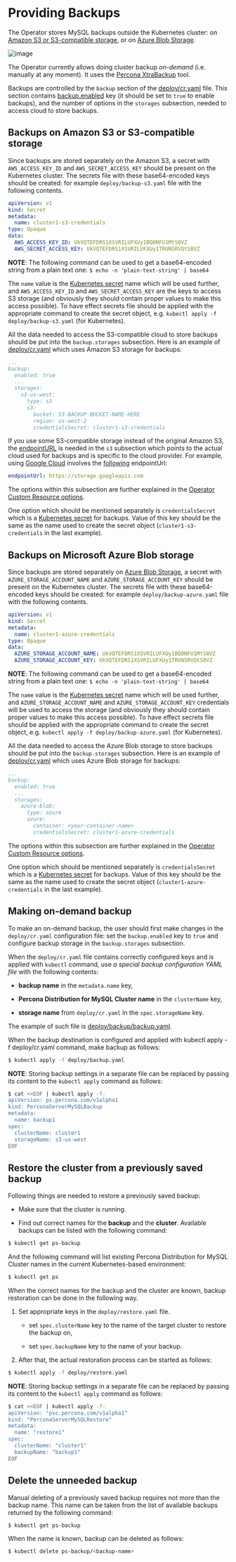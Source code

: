 # Providing Backups

The Operator stores MySQL backups outside the
Kubernetes cluster: on [Amazon S3 or S3-compatible storage](https://en.wikipedia.org/wiki/Amazon_S3#S3_API_and_competing_services),
or on [Azure Blob Storage](https://azure.microsoft.com/en-us/services/storage/blobs/).



![image](assets/images/backup-s3.svg)

The Operator currently allows doing cluster backup *on-demand* (i.e. manually at
any moment). It uses the [Percona XtraBackup](https://docs.percona.com/percona-xtrabackup/latest/) tool.

Backups are controlled by the `backup` section of the
[deploy/cr.yaml](https://github.com/percona/percona-server-mysql-operator/blob/main/deploy/cr.yaml)
file. This section contains [backup.enabled](operator.md#backup-enabled) key (it should
be set to `true` to enable backups), and the number of options in the
`storages` subsection, needed to access cloud to store backups.

## Backups on Amazon S3 or S3-compatible storage

Since backups are stored separately on the Amazon S3, a secret with
`AWS_ACCESS_KEY_ID` and `AWS_SECRET_ACCESS_KEY` should be present on
the Kubernetes cluster. The secrets file with these base64-encoded keys should
be created: for example `deploy/backup-s3.yaml` file with the following
contents.

```yaml
apiVersion: v1
kind: Secret
metadata:
  name: cluster1-s3-credentials
type: Opaque
data:
  AWS_ACCESS_KEY_ID: UkVQTEFDRS1XSVRILUFXUy1BQ0NFU1MtS0VZ
  AWS_SECRET_ACCESS_KEY: UkVQTEFDRS1XSVRILUFXUy1TRUNSRVQtS0VZ
```

**NOTE**: The following command can be used to get a base64-encoded string from
a plain text one: `$ echo -n 'plain-text-string' | base64`

The `name` value is the [Kubernetes
secret](https://kubernetes.io/docs/concepts/configuration/secret/)
name which will be used further, and `AWS_ACCESS_KEY_ID` and
`AWS_SECRET_ACCESS_KEY` are the keys to access S3 storage (and
obviously they should contain proper values to make this access
possible). To have effect secrets file should be applied with the
appropriate command to create the secret object,
e.g. `kubectl apply -f deploy/backup-s3.yaml` (for Kubernetes).

All the data needed to access the S3-compatible cloud to store backups should be
put into the `backup.storages` subsection. Here is an example
of [deploy/cr.yaml](https://github.com/percona/percona-server-mysql-operator/blob/main/deploy/cr.yaml)
which uses Amazon S3 storage for backups:

```yaml
...
backup:
  enabled: true
  ...
  storages:
    s3-us-west:
      type: s3
      s3:
        bucket: S3-BACKUP-BUCKET-NAME-HERE
        region: us-west-2
        credentialsSecret: cluster1-s3-credentials
```

If you use some S3-compatible storage instead of the original
Amazon S3, the [endpointURL](https://docs.min.io/docs/aws-cli-with-minio.html) is needed in the `s3` subsection which points to the actual cloud used for backups and
is specific to the cloud provider. For example, using [Google Cloud](https://cloud.google.com) involves the [following](https://storage.googleapis.com) endpointUrl:

```yaml
endpointUrl: https://storage.googleapis.com
```

The options within this subsection are further explained in the
[Operator Custom Resource options](operator.md#operator-backup-section).

One option which should be mentioned separately is
`credentialsSecret` which is a [Kubernetes
secret](https://kubernetes.io/docs/concepts/configuration/secret/)
for backups. Value of this key should be the same as the name used to
create the secret object (`cluster1-s3-credentials` in the last
example).

## Backups on Microsoft Azure Blob storage

Since backups are stored separately on [Azure Blob Storage](https://azure.microsoft.com/en-us/services/storage/blobs/),
a secret with `AZURE_STORAGE_ACCOUNT_NAME` and `AZURE_STORAGE_ACCOUNT_KEY` should be present on
the Kubernetes cluster. The secrets file with these base64-encoded keys should
be created: for example `deploy/backup-azure.yaml` file with the following
contents.

```yaml
apiVersion: v1
kind: Secret
metadata:
  name: cluster1-azure-credentials
type: Opaque
data:
  AZURE_STORAGE_ACCOUNT_NAME: UkVQTEFDRS1XSVRILUFXUy1BQ0NFU1MtS0VZ
  AZURE_STORAGE_ACCOUNT_KEY: UkVQTEFDRS1XSVRILUFXUy1TRUNSRVQtS0VZ
```

**NOTE**: The following command can be used to get a base64-encoded string from
a plain text one: `$ echo -n 'plain-text-string' | base64`

The `name` value is the [Kubernetes
secret](https://kubernetes.io/docs/concepts/configuration/secret/)
name which will be used further, and `AZURE_STORAGE_ACCOUNT_NAME` and
`AZURE_STORAGE_ACCOUNT_KEY` credentials will be used to access the storage
(and obviously they should contain proper values to make this access
possible). To have effect secrets file should be applied with the appropriate
command to create the secret object, e.g.
`kubectl apply -f deploy/backup-azure.yaml` (for Kubernetes).

All the data needed to access the Azure Blob storage to store backups should be
put into the `backup.storages` subsection. Here is an example
of [deploy/cr.yaml](https://github.com/percona/percona-server-mysql-operator/blob/main/deploy/cr.yaml)
which uses Azure Blob storage for backups:

```yaml
...
backup:
  enabled: true
  ...
  storages:
    azure-blob:
      type: azure
      azure:
        container: <your-container-name>
        credentialsSecret: cluster1-azure-credentials
```

The options within this subsection are further explained in the
[Operator Custom Resource options](operator.md#operator-backup-section).

One option which should be mentioned separately is
`credentialsSecret` which is a [Kubernetes
secret](https://kubernetes.io/docs/concepts/configuration/secret/)
for backups. Value of this key should be the same as the name used to
create the secret object (`cluster1-azure-credentials` in the last
example).

## Making on-demand backup

To make an on-demand backup, the user should first make changes in the
`deploy/cr.yaml` configuration file: set the `backup.enabled` key to
`true` and configure backup storage in the `backup.storages` subsection.

When the `deploy/cr.yaml` file
contains correctly configured keys and is applied with `kubectl` command, use
*a special backup configuration YAML file* with the following contents:


* **backup name** in the `metadata.name` key,


* **Percona Distribution for MySQL Cluster name** in the `clusterName` key,


* **storage name** from `deploy/cr.yaml` in the `spec.storageName` key.

The example of such file is [deploy/backup/backup.yaml](https://github.com/percona/percona-server-mysql-operator/blob/main/deploy/backup.yaml).

When the backup destination is configured and applied with kubectl apply -f deploy/cr.yaml command, make backup as follows:

```bash
$ kubectl apply -f deploy/backup.yaml
```

**NOTE**: Storing backup settings in a separate file can be replaced by
passing its content to the `kubectl apply` command as follows:

```bash
$ cat <<EOF | kubectl apply -f-
apiVersion: ps.percona.com/v1alpha1
kind: PerconaServerMySQLBackup
metadata:
  name: backup1
spec:
  clusterName: cluster1
  storageName: s3-us-west
EOF
```

## Restore the cluster from a previously saved backup

Following things are needed to restore a previously saved backup:


* Make sure that the cluster is running.


* Find out correct names for the **backup** and the **cluster**. Available
backups can be listed with the following command:

```bash
$ kubectl get ps-backup
```

And the following command will list existing Percona Distribution for MySQL
Cluster names in the current Kubernetes-based environment:

```bash
$ kubectl get ps
```

When the correct names for the backup and the cluster are known, backup
restoration can be done in the following way.


1. Set appropriate keys in the `deploy/restore.yaml` file.


    * set `spec.clusterName` key to the name of the target cluster to restore
the backup on,


    * set `spec.backupName` key to the name of your backup.


2. After that, the actual restoration process can be started as follows:

```bash
$ kubectl apply -f deploy/restore.yaml
```

**NOTE**: Storing backup settings in a separate file can be replaced by passing
its content to the `kubectl apply` command as follows:

```bash
$ cat <<EOF | kubectl apply -f-
apiVersion: "pxc.percona.com/v1alpha1"
kind: "PerconaServerMySQLRestore"
metadata:
  name: "restore1"
spec:
  clusterName: "cluster1"
  backupName: "backup1"
EOF
```

## Delete the unneeded backup

Manual deleting of a previously saved backup requires not more than the backup
name. This name can be taken from the list of available backups returned
by the following command:

```bash
$ kubectl get ps-backup
```

When the name is known, backup can be deleted as follows:

```bash
$ kubectl delete ps-backup/<backup-name>
```
